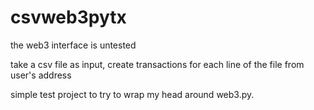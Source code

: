 # csvweb3pytx

the web3 interface is untested

take a csv file as input, create transactions for each line of the file from user's address

simple test project to try to wrap my head around web3.py.

